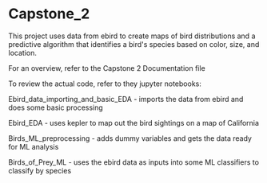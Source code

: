 # Capstone_2

This project uses data from ebird to create maps of bird distributions and a predictive algorithm that identifies a bird's species based on color, size, and location. 

For an overview, refer to the Capstone 2 Documentation file

To review the actual code, refer to they jupyter notebooks:

Ebird_data_importing_and_basic_EDA - imports the data from ebird and does some basic processing

Ebird_EDA - uses kepler to map out the bird sightings on a map of California

Birds_ML_preprocessing - adds dummy variables and gets the data ready for ML analysis

Birds_of_Prey_ML - uses the ebird data as inputs into some ML classifiers to classify by species
